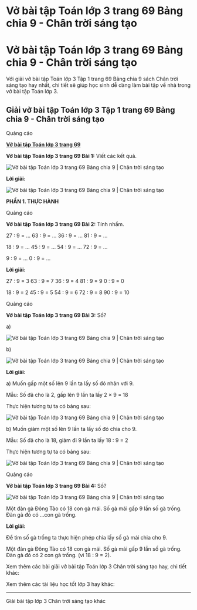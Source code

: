# Vở bài tập Toán lớp 3 trang 69 Bảng chia 9 - Chân trời sáng tạo

# Vở bài tập Toán lớp 3 trang 69 Bảng chia 9 - Chân trời sáng tạo

Với giải vở bài tập Toán lớp 3 Tập 1 trang 69 Bảng chia 9 sách Chân trời sáng tạo hay nhất, chi tiết sẽ giúp học sinh dễ dàng làm bài tập về nhà trong vở bài tập Toán lớp 3.

## Giải vở bài tập Toán lớp 3 Tập 1 trang 69 Bảng chia 9 - Chân trời sáng tạo

Quảng cáo

[**Vở bài tập Toán lớp 3 trang 69**](https://vietjack.com/vbt-toan-3-ct/vbt-toan-lop-3-trang-69-tap-1.jsp)

**Vở bài tập Toán lớp 3 trang 69 Bài 1:** Viết các kết quả.

![Vở bài tập Toán lớp 3 trang 69 Bảng chia 9 | Chân trời sáng tạo](https://vietjack.com/vbt-toan-3-ct/images/bang-chia-9.PNG)

**Lời giải:**

![Vở bài tập Toán lớp 3 trang 69 Bảng chia 9 | Chân trời sáng tạo](https://vietjack.com/vbt-toan-3-ct/images/bang-chia-9-1.PNG)

**PHẦN 1. THỰC HÀNH**

Quảng cáo

**Vở bài tập Toán lớp 3 trang 69 Bài 2:** Tính nhẩm.

27 : 9 = … 63 : 9 = … 36 : 9 = … 81 : 9 = …

18 : 9 = … 45 : 9 = … 54 : 9 = … 72 : 9 = …

9 : 9 = … 0 : 9 = … 

**Lời giải:**

27 : 9 = 3 63 : 9 = 7 36 : 9 = 4 81 : 9 = 9 0 : 9 = 0

18 : 9 = 2 45 : 9 = 5 54 : 9 = 6 72 : 9 = 8 90 : 9 = 10

Quảng cáo

**Vở bài tập Toán lớp 3 trang 69 Bài 3:** Số?

a) 

![Vở bài tập Toán lớp 3 trang 69 Bảng chia 9 | Chân trời sáng tạo](https://vietjack.com/vbt-toan-3-ct/images/bang-chia-9-2.PNG)

b) 

![Vở bài tập Toán lớp 3 trang 69 Bảng chia 9 | Chân trời sáng tạo](https://vietjack.com/vbt-toan-3-ct/images/bang-chia-9-3.PNG)

**Lời giải:**

a) Muốn gấp một số lên 9 lần ta lấy số đó nhân với 9.

Mẫu: Số đã cho là 2, gấp lên 9 lần ta lấy 2 × 9 = 18

Thực hiện tương tự ta có bảng sau:

![Vở bài tập Toán lớp 3 trang 69 Bảng chia 9 | Chân trời sáng tạo](https://vietjack.com/vbt-toan-3-ct/images/bang-chia-9-4.PNG)

b) Muốn giảm một số lên 9 lần ta lấy số đó chia cho 9.

Mẫu: Số đã cho là 18, giảm đi 9 lần ta lấy 18 : 9 = 2

Thực hiện tương tự ta có bảng sau:

![Vở bài tập Toán lớp 3 trang 69 Bảng chia 9 | Chân trời sáng tạo](https://vietjack.com/vbt-toan-3-ct/images/bang-chia-9-5.PNG)

Quảng cáo

**Vở bài tập Toán lớp 3 trang 69 Bài 4:** Số?

![Vở bài tập Toán lớp 3 trang 69 Bảng chia 9 | Chân trời sáng tạo](https://vietjack.com/vbt-toan-3-ct/images/bang-chia-9-6.PNG)

Một đàn gà Đông Tảo có 18 con gà mái. Số gà mái gấp 9 lần số gà trống. Đàn gà đó có …con gà trống. 

**Lời giải:**

Để tìm số gà trống ta thực hiện phép chia lấy số gà mái chia cho 9.

Một đàn gà Đông Tảo có 18 con gà mái. Số gà mái gấp 9 lần số gà trống. Đàn gà đó có 2 con gà trống. (vì 18 : 9 = 2).

Xem thêm các bài giải vở bài tập Toán lớp 3 Chân trời sáng tạo hay, chi tiết khác:

Xem thêm các tài liệu học tốt lớp 3 hay khác:

* * *

Giải bài tập lớp 3 Chân trời sáng tạo khác
